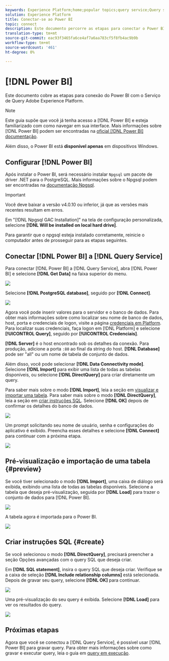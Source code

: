 ```yaml
---
keywords: Experience Platform;home;popular topics;query service;Query service;Power BI;power bi;connect to query service;
solution: Experience Platform
title: Conectar-se ao Power BI
topic: connect
description: Este documento percorre as etapas para conectar o Power BI ao Serviço de Query Adobe Experience Platform.
translation-type: tm+mt
source-git-commit: eac93f3465fa6ce4af7a6aa783cf5f8fb4ac9b9b
workflow-type: tm+mt
source-wordcount: '461'
ht-degree: 0%

---
```



# [!DNL Power BI]

Este documento cobre as etapas para conexão do Power BI com o Serviço de Query Adobe Experience Platform.

>[!NOTE]
>
> Este guia supõe que você já tenha acesso a [!DNL Power BI] e esteja familiarizado com como navegar em sua interface. Mais informações sobre [!DNL Power BI] podem ser encontradas na [oficial [!DNL Power BI] documentação](https://docs.looker.com/).
>
> Além disso, o Power BI está **disponível apenas** em dispositivos Windows.

## Configurar [!DNL Power BI]

Após instalar o Power BI, será necessário instalar `Npgsql` um pacote de driver .NET para o PostgreSQL. Mais informações sobre o Npgsql podem ser encontradas na [documentação Npgsql](https://www.npgsql.org/doc/index.html).

>[!IMPORTANT]
>
>Você deve baixar a versão v4.0.10 ou inferior, já que as versões mais recentes resultam em erros.

Em &quot;[!DNL Npgsql GAC Installation]&quot; na tela de configuração personalizada, selecione **[!DNL Will be installed on local hard drive]**.

Para garantir que o npgsql esteja instalado corretamente, reinicie o computador antes de prosseguir para as etapas seguintes.

## Conectar [!DNL Power BI] a [!DNL Query Service]

Para conectar [!DNL Power BI] a [!DNL Query Service], abra [!DNL Power BI] e selecione **[!DNL Get Data]** na faixa superior do menu.

![](../images/clients/power-bi/open-power-bi.png)

Selecione **[!DNL PostgreSQL database]**, seguido por **[!DNL Connect]**.

![](../images/clients/power-bi/get-data.png)

Agora você pode inserir valores para o servidor e o banco de dados. Para obter mais informações sobre como localizar seu nome de banco de dados, host, porta e credenciais de logon, visite a página [credenciais em Platform](https://platform.adobe.com/query/configuration). Para localizar suas credenciais, faça logon em [!DNL Platform] e selecione **[!UICONTROL Query]**, seguido por **[!UICONTROL Credenciais]**.

**[!DNL Server]** é o host encontrado sob os detalhes da conexão. Para produção, adicione a porta `:80` ao final da string do host. **[!DNL Database]** pode ser &quot;all&quot; ou um nome de tabela de conjunto de dados.

Além disso, você pode selecionar **[!DNL Data Connectivity mode]**. Selecione **[!DNL Import]** para exibir uma lista de todas as tabelas disponíveis, ou selecione **[!DNL DirectQuery]** para criar diretamente um query.

Para saber mais sobre o modo **[!DNL Import]**, leia a seção em [visualizar e importar uma tabela](#preview). Para saber mais sobre o modo **[!DNL DirectQuery]**, leia a seção em [criar instruções SQL](#create). Selecione **[!DNL OK]** depois de confirmar os detalhes do banco de dados.

![](../images/clients/power-bi/connectivity-mode.png)

Um prompt solicitando seu nome de usuário, senha e configurações do aplicativo é exibido. Preencha esses detalhes e selecione **[!DNL Connect]** para continuar com a próxima etapa.

![](../images/clients/power-bi/import-mode.png)

## Pré-visualização e importação de uma tabela {#preview}

Se você tiver selecionado o modo **[!DNL Import]**, uma caixa de diálogo será exibida, exibindo uma lista de todas as tabelas disponíveis. Selecione a tabela que deseja pré-visualização, seguida por **[!DNL Load]** para trazer o conjunto de dados para [!DNL Power BI].

![](../images/clients/power-bi/preview-table.png)

A tabela agora é importada para o Power BI.

![](../images/clients/power-bi/import-table.png)

## Criar instruções SQL {#create}

Se você selecionou o modo **[!DNL DirectQuery]**, precisará preencher a seção Opções avançadas com o query SQL que deseja criar.

Em **[!DNL SQL statement]**, insira o query SQL que deseja criar. Verifique se a caixa de seleção **[!DNL Include relationship columns]** está selecionada. Depois de gravar seu query, selecione **[!DNL OK]** para continuar.

![](../images/clients/power-bi/direct-query-mode.png)

Uma pré-visualização do seu query é exibida. Selecione **[!DNL Load]** para ver os resultados do query.

![](../images/clients/power-bi/preview-direct-query.png)

## Próximas etapas

Agora que você se conectou a [!DNL Query Service], é possível usar [!DNL Power BI] para gravar query. Para obter mais informações sobre como gravar e executar query, leia o guia em [query em execução](../best-practices/writing-queries.md).